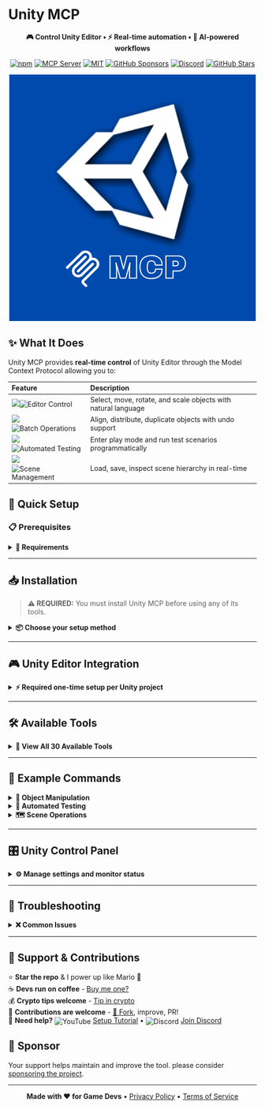 [//]: # (Constants)
[license-link]: ../../blob/main/LICENSE
[stars-link]: ../../stargazers
[issues-link]: ../../issues
[discord-link]: https://discord.gg/5skXfKRytR
[website-link]: https://spark-games.co.uk
[coffee-link]: https://buymeacoffee.com/spark88
[release-link]: ../../releases
[fork-link]: ../../fork
[privacy-link]: ./PRIVACY.md
[vid-link]: https://www.youtube.com/shorts/CCbY_ETwFss

# Unity MCP

<div align="center">

**🎮 Control Unity Editor • ⚡ Real-time automation • 🚀 AI-powered workflows**


[![npm](https://img.shields.io/npm/v/@spark-apps/unity-mcp?style=flat-square&logo=npm&logoColor=white&color=crimson)](https://www.npmjs.com/package/@spark-apps/unity-mcp)
[![MCP Server](https://badge.mcpx.dev?type=server&color=blue&labelColor=gray)](https://www.npmjs.com/settings/spark-apps/packages)
[![MIT](https://img.shields.io/badge/License-MIT-blueviolet?style=flat-square)][license-link]
[![GitHub Sponsors](https://img.shields.io/github/sponsors/muammar-yacoob?label=Sponsor&logo=github-sponsors&logoColor=white&color=hotpink)](https://github.com/sponsors/muammar-yacoob)
[![Discord](https://img.shields.io/badge/Discord-Join-blue?logo=discord&logoColor=white)][discord-link]
[![GitHub Stars](https://img.shields.io/github/stars/muammar-yacoob/unity-mcp?style=social)][stars-link]

<img src="res/MCP.png" alt="Unity MCP">

</div>

## ✨ What It Does

Unity MCP provides **real-time control** of Unity Editor through the Model Context Protocol allowing you to:

| <div align="left">Feature</div> | <div align="left">Description</div> |
|:---------|:-------------|
| ![](https://img.shields.io/badge/🎯%20-1a365d?style=for-the-badge)![Editor Control](https://img.shields.io/badge/Editor%20Control%20-007bff?style=for-the-badge) | Select, move, rotate, and scale objects with natural language |
| ![](https://img.shields.io/badge/📐%20-1a5e3a?style=for-the-badge)![Batch Operations](https://img.shields.io/badge/Batch%20Operations%20-28a745?style=for-the-badge) | Align, distribute, duplicate objects with undo support |
| ![](https://img.shields.io/badge/🧪%20-cc6600?style=for-the-badge)![Automated Testing](https://img.shields.io/badge/Automated%20Testing%20-ff9500?style=for-the-badge) | Enter play mode and run test scenarios programmatically |
| ![](https://img.shields.io/badge/🗺️%20-c41e3a?style=for-the-badge)![Scene Management](https://img.shields.io/badge/Scene%20Management%20-ff073a?style=for-the-badge) | Load, save, inspect scene hierarchy in real-time |



## 🚀 Quick Setup

### 📋 Prerequisites

<details>
<summary><strong>🔑 Requirements</strong></summary>

- **Node.js** >= 18.0.0 - [Download](https://nodejs.org/)
- **Unity** 2022.3 LTS or later - [Download](https://unity.com/)
- **Claude Desktop** or any MCP client - [Download](https://claude.ai/download)

</details>

---

## 📥 Installation

> **⚠️ REQUIRED:** You must install Unity MCP before using any of its tools.

<details>
<summary><strong>📦 Choose your setup method</strong></summary>

### Method 1: Automatic Setup (Recommended) ⚡

**One command does everything:**
```bash
claude mcp add @spark-apps/unity-mcp
```
✅ Installs the package
✅ Configures your MCP client automatically
✅ Ready to use immediately after restart

---

### Method 2: Manual Setup 🛠️

**If you prefer to configure manually or use a different MCP client:**

**Step 1: Install the package globally**
```bash
npm i -g @spark-apps/unity-mcp
```

**Step 2: Add to your MCP client configuration**

Edit your MCP client config file:
- <span style="background: #1e90ff; color: white; padding: 2px 6px; border-radius: 3px; font-size: 11px; font-weight: bold;">Windows</span> `%APPDATA%\\Claude\\claude_desktop_config.json`
- <span style="background: #c0c0c0; color: black; padding: 2px 6px; border-radius: 3px; font-size: 11px; font-weight: bold;">macOS</span> `~/Library/Application Support/Claude/claude_desktop_config.json`
- <span style="background: #ffd700; color: black; padding: 2px 6px; border-radius: 3px; font-size: 11px; font-weight: bold;">Linux</span> `~/.config/Claude/claude_desktop_config.json`

Add this configuration:
```json
{
  "mcpServers": {
    "unity-mcp": {"command": "npx", "args": ["-y", "@spark-apps/unity-mcp"]}
  }
}
```

**Step 3: Restart your MCP client**

</details>

---

## 🎮 Unity Editor Integration

<details>
<summary><strong>⚡ Required one-time setup per Unity project</strong></summary>

**Why is this needed?**
Unity MCP installs C# editor scripts into your Unity project that create an HTTP server on port 8080. The MCP tools communicate with Unity through this server.

**Setup Steps:**
1. Open your MCP client (e.g., Claude Desktop or Claude Code)
2. Tell Claude:
   ```
   Setup Unity MCP in my project at /path/to/unity/project
   ```
3. This installs 8 C# scripts to `Assets/Editor/UnityMCP/`:
   - `MCPConfig.cs` - ScriptableObject configuration with persistent settings
   - `MCPEditorServer.cs` - HTTP server with auto-start and remote connections
   - `MCPEditorWindow.cs` - Control Panel UI with status monitoring 🟢🟠🔴
   - `EditorCommandHandler.cs` - Command processor with undo support
   - `PlayModeHandler.cs` - Play mode automation and test runner
   - `SceneHandler.cs` - Scene operations and hierarchy management
   - `AssetHandler.cs` - Console logs, prefabs, and asset database
   - `AdvancedToolsHandler.cs` - Package manager, menu execution, script CRUD
4. Restart Unity Editor
5. Open Control Panel: **Tools → Unity MCP → Control Panel**
6. Verify status: 🟢 **Connected** (Server running on port 8080)

**Done!** The MCP tools can now control Unity Editor via HTTP. Use the Control Panel to manage settings and monitor connection status.

</details>

---

## 🛠️ Available Tools

<details>
<summary><strong>🔧 View All 30 Available Tools</strong></summary>

### **🎯 Editor Control (7 tools)**
| <div align="left">Tool</div> | <div align="left">Description</div> |
|:------|:-------------|
| ![](https://img.shields.io/badge/⚙️%20-1E3A8A?style=for-the-badge)![Setup Unity MCP](https://img.shields.io/badge/Setup%20Unity%20MCP%20-1E3A8A?style=for-the-badge) | Install editor integration into Unity project |
| ![](https://img.shields.io/badge/🎯%20-06B6D4?style=for-the-badge)![Select Objects](https://img.shields.io/badge/Select%20Objects%20-06B6D4?style=for-the-badge) | Select by name, tag, or pattern with framing |
| ![](https://img.shields.io/badge/🔄%20-14B8A6?style=for-the-badge)![Transform Objects](https://img.shields.io/badge/Transform%20Objects%20-14B8A6?style=for-the-badge) | Move, rotate, scale objects |
| ![](https://img.shields.io/badge/📐%20-0EA5E9?style=for-the-badge)![Align Objects](https://img.shields.io/badge/Align%20Objects%20-0EA5E9?style=for-the-badge) | Align left/right/top/bottom/center |
| ![](https://img.shields.io/badge/📏%20-22D3EE?style=for-the-badge)![Distribute Objects](https://img.shields.io/badge/Distribute%20Objects%20-22D3EE?style=for-the-badge) | Distribute evenly along axis |
| ![](https://img.shields.io/badge/📦%20-60A5FA?style=for-the-badge)![Duplicate Objects](https://img.shields.io/badge/Duplicate%20Objects%20-60A5FA?style=for-the-badge) | Clone objects with undo support |
| ![](https://img.shields.io/badge/🔍%20-1E40AF?style=for-the-badge)![Find Objects](https://img.shields.io/badge/Find%20Objects%20-1E40AF?style=for-the-badge) | Find by component type or pattern |

### **🗺️ Scene Management (6 tools)**
| <div align="left">Tool</div> | <div align="left">Description</div> |
|:------|:-------------|
| ![](https://img.shields.io/badge/🎬%20-059669?style=for-the-badge)![List Scenes](https://img.shields.io/badge/List%20Scenes%20-059669?style=for-the-badge) | List all scenes in build settings |
| ![](https://img.shields.io/badge/📂%20-10B981?style=for-the-badge)![Load Scene](https://img.shields.io/badge/Load%20Scene%20-10B981?style=for-the-badge) | Load scene by name or index |
| ![](https://img.shields.io/badge/💾%20-34D399?style=for-the-badge)![Save Scene](https://img.shields.io/badge/Save%20Scene%20-34D399?style=for-the-badge) | Save current or all scenes |
| ![](https://img.shields.io/badge/🌳%20-84CC16?style=for-the-badge)![Get Hierarchy](https://img.shields.io/badge/Get%20Hierarchy%20-84CC16?style=for-the-badge) | Get complete scene hierarchy |
| ![](https://img.shields.io/badge/🔎%20-22C55E?style=for-the-badge)![Find In Scene](https://img.shields.io/badge/Find%20In%20Scene%20-22C55E?style=for-the-badge) | Find objects in current scene |
| ![](https://img.shields.io/badge/🧹%20-16A34A?style=for-the-badge)![Cleanup Scene](https://img.shields.io/badge/Cleanup%20Scene%20-16A34A?style=for-the-badge) | Remove missing scripts and empty objects |

### **🧪 Testing & Play Mode (5 tools)**
| <div align="left">Tool</div> | <div align="left">Description</div> |
|:------|:-------------|
| ![](https://img.shields.io/badge/▶️%20-7C3AED?style=for-the-badge)![Enter Play Mode](https://img.shields.io/badge/Enter%20Play%20Mode%20-7C3AED?style=for-the-badge) | Start play mode programmatically |
| ![](https://img.shields.io/badge/⏸️%20-D946EF?style=for-the-badge)![Exit Play Mode](https://img.shields.io/badge/Exit%20Play%20Mode%20-D946EF?style=for-the-badge) | Exit play mode programmatically |
| ![](https://img.shields.io/badge/🤖%20-8B5CF6?style=for-the-badge)![Run Test](https://img.shields.io/badge/Run%20Test%20-8B5CF6?style=for-the-badge) | Execute automated test scenarios |
| ![](https://img.shields.io/badge/📊%20-C084FC?style=for-the-badge)![Play Mode Status](https://img.shields.io/badge/Play%20Mode%20Status%20-C084FC?style=for-the-badge) | Get play mode status and logs |
| ![](https://img.shields.io/badge/⏱️%20-E879F9?style=for-the-badge)![Set Time Scale](https://img.shields.io/badge/Set%20Time%20Scale%20-E879F9?style=for-the-badge) | Slow motion or fast forward |

### **📦 Assets & Console (5 tools)**
| <div align="left">Tool</div> | <div align="left">Description</div> |
|:------|:-------------|
| ![](https://img.shields.io/badge/📋%20-F59E0B?style=for-the-badge)![Get Console Logs](https://img.shields.io/badge/Get%20Console%20Logs%20-F59E0B?style=for-the-badge) | Retrieve Unity console logs for debugging |
| ![](https://img.shields.io/badge/🧹%20-F97316?style=for-the-badge)![Clear Console](https://img.shields.io/badge/Clear%20Console%20-F97316?style=for-the-badge) | Clear all console logs |
| ![](https://img.shields.io/badge/🎁%20-FB923C?style=for-the-badge)![Create Prefab](https://img.shields.io/badge/Create%20Prefab%20-FB923C?style=for-the-badge) | Create prefab from selected GameObject |
| ![](https://img.shields.io/badge/📂%20-FDBA74?style=for-the-badge)![Get Assets](https://img.shields.io/badge/Get%20Assets%20-FDBA74?style=for-the-badge) | List project assets with filtering |
| ![](https://img.shields.io/badge/🔄%20-FCD34D?style=for-the-badge)![Refresh Assets](https://img.shields.io/badge/Refresh%20Assets%20-FCD34D?style=for-the-badge) | Refresh Unity asset database |

### **⚡ Advanced Tools (7 tools)**
| <div align="left">Tool</div> | <div align="left">Description</div> |
|:------|:-------------|
| ![](https://img.shields.io/badge/🎬%20-BE123C?style=for-the-badge)![Execute Menu Item](https://img.shields.io/badge/Execute%20Menu%20Item%20-BE123C?style=for-the-badge) | Execute any Unity Editor menu command |
| ![](https://img.shields.io/badge/📦%20-F43F5E?style=for-the-badge)![Add Package](https://img.shields.io/badge/Add%20Package%20-F43F5E?style=for-the-badge) | Install Unity packages via Package Manager |
| ![](https://img.shields.io/badge/🧪%20-EC4899?style=for-the-badge)![Run Unity Tests](https://img.shields.io/badge/Run%20Unity%20Tests%20-EC4899?style=for-the-badge) | Execute Test Runner tests (EditMode/PlayMode) |
| ![](https://img.shields.io/badge/📥%20-FB7185?style=for-the-badge)![Add Asset to Scene](https://img.shields.io/badge/Add%20Asset%20to%20Scene%20-FB7185?style=for-the-badge) | Add prefab or asset to current scene |
| ![](https://img.shields.io/badge/📝%20-F87171?style=for-the-badge)![Script Operations](https://img.shields.io/badge/Script%20Operations%20-F87171?style=for-the-badge) | Create, read, update, delete C# scripts |
| ![](https://img.shields.io/badge/✅%20-FCA5A5?style=for-the-badge)![Validate Script](https://img.shields.io/badge/Validate%20Script%20-FCA5A5?style=for-the-badge) | Validate C# script syntax |
| ![](https://img.shields.io/badge/❌%20-DC2626?style=for-the-badge)![Delete Objects](https://img.shields.io/badge/Delete%20Objects%20-DC2626?style=for-the-badge) | Delete objects with undo support |

</details>

---

## 💬 Example Commands

<details>
<summary><strong>🎯 Object Manipulation</strong></summary>

- *"Select all objects with tag 'Enemy' and align them horizontally"*
- *"Move the Player object to position (0, 5, 10)"*
- *"Distribute selected objects evenly along the x axis"*
- *"Find all objects with Camera component"*
- *"Duplicate selected object 5 times"*

</details>

<details>
<summary><strong>🧪 Automated Testing</strong></summary>

- *"Enter play mode and move Player to (10, 0, 0) for 5 seconds"*
- *"Set time scale to 0.5 for slow motion"*
- *"Run a test that destroys the Boss after 2 seconds"*
- *"Check play mode status and show test logs"*

</details>

<details>
<summary><strong>🗺️ Scene Operations</strong></summary>

- *"List all scenes in the project"*
- *"Load the MainMenu scene"*
- *"Show me the complete hierarchy of the current scene"*
- *"Find all objects with Rigidbody component"*
- *"Clean up scene by removing missing scripts"*

</details>

---

## 🎛️ Unity Control Panel

<details>
<summary><strong>⚙️ Manage settings and monitor status</strong></summary>

Once installed, access the Control Panel via **Tools → Unity MCP → Control Panel**.

**Features:**
- **🟢 Real-time Status Monitoring**
  - 🟢 **Connected** - Server running normally
  - 🟠 **Starting** - Server is initializing
  - 🔴 **Error** - Connection failed
  - ⚪ **Disconnected** - Server stopped

- **⚙️ Server Settings** (Collapsable)
  - Port configuration (default: 8080)
  - Auto-start on Unity load
  - Request timeout settings
  - Remote connections (⚠️ use with caution)

- **✨ Features** (Collapsable)
  - Console monitoring (max logs configurable)
  - Auto-refresh assets on changes
  - Verbose logging for debugging

- **⚡ Quick Actions** (Collapsable)
  - 📋 View Console Logs
  - 🔄 Refresh Assets
  - 💾 Save Scene
  - 🧹 Clear Console
  - 📁 Open Config
  - 📖 Documentation

- **🔧 Tools Overview** (Collapsable)
  - View all 30 available tools categorized by type
  - Quick reference without leaving Unity

- **⚡ Advanced Settings** (Collapsable)
  - Undo/Redo support
  - Auto-backup scenes
  - Reset to defaults

**Configuration is stored as a ScriptableObject:**
`Assets/Editor/UnityMCP/Resources/MCPConfig.asset`

All settings persist across Unity sessions!

</details>

---

## 🐛 Troubleshooting

<details>
<summary><strong>❌ Common Issues</strong></summary>

**MCP Server Not Showing:**
1. Verify Node.js is installed: `node --version`
2. Check config file path is correct
3. Ensure JSON syntax is valid
4. Restart MCP client completely

**Unity Editor Not Responding:**
1. Ensure Unity Editor is open
2. Check `Assets/Editor/UnityMCP/` scripts are installed
3. Verify Console for `[Unity MCP] Server started on port 8080`
4. Check no errors in Unity Console

**Port Already in Use:**
1. Default port is `8080`
2. Check what's using it: `lsof -i :8080` (Mac/Linux) or `netstat -ano | findstr :8080` (Windows)
3. Stop conflicting process or change port in Unity scripts

</details>

---

## 🌱 Support & Contributions

⭐ **Star the repo** & I power up like Mario 🍄  
☕ **Devs run on coffee** - [Buy me one?][coffee-link]  
💰 **Crypto tips welcome** - [Tip in crypto](https://tip.md/muammar-yacoob)  
🤝 **Contributions are welcome** - [🍴 Fork][fork-link], improve, PR!  
🎥 **Need help?** <img src="https://img.icons8.com/color/20/youtube-play.png" alt="YouTube" width="20" height="20" style="vertical-align: middle;"> [Setup Tutorial][vid-link] • <img src="https://img.icons8.com/color/20/discord--v2.png" alt="Discord" width="20" height="20" style="vertical-align: middle;"> [Join Discord][discord-link]

## 💖 Sponsor
Your support helps maintain and improve the tool. please consider [sponsoring the project][stars-link]. 


---

<div align="center">


**Made with ❤️ for Game Devs** • [Privacy Policy](PRIVACY.md) • [Terms of Service](TERMS.md)